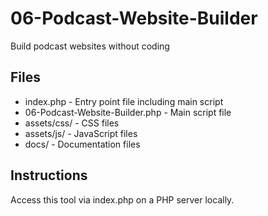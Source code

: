 # 06-Podcast-Website-Builder

Build podcast websites without coding

## Files

- index.php - Entry point file including main script  
- 06-Podcast-Website-Builder.php - Main script file  
- assets/css/ - CSS files  
- assets/js/ - JavaScript files  
- docs/ - Documentation files  

## Instructions

Access this tool via index.php on a PHP server locally.

